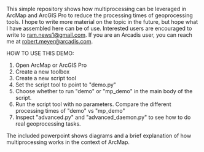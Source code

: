 This simple repository shows how multiprocessing can be leveraged in ArcMap and ArcGIS Pro to reduce the processing times of geoprocessing tools.
I hope to write more material on the topic in the future, but hope what I have assembled here can be of use.
Interested users are encouraged to write to ram.news1@gmail.com. If you are an Arcadis user, you can reach me at robert.meyer@arcadis.com.

HOW TO USE THIS DEMO:
1. Open ArcMap or ArcGIS Pro
2. Create a new toolbox
3. Create a new script tool
4. Set the script tool to point to "demo.py"
5. Choose whether to run "demo" or "mp_demo" in the main body of the script.
6. Run the script tool with no parameters. Compare the different processing times of "demo" vs "mp_demo"
7. Inspect "advanced.py" and "advanced_daemon.py" to see how to do real geoprocessing tasks.

The included powerpoint shows diagrams and a brief explanation of how multiprocessing works in the context of ArcMap.
